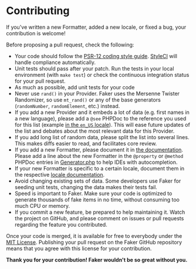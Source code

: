 # Contributing

If you've written a new Formatter, added a new locale, or fixed a bug, your contribution is welcome!

Before proposing a pull request, check the following:

* Your code should follow the [PSR-12 coding style guide](https://www.php-fig.org/psr/psr-12/). [StyleCI](https://styleci.io/) will handle compliance automatically.
* Unit tests should pass after your patch. Run the tests in your local environment (with `make test`) or check the continuous integration status for your pull request.
* As much as possible, add unit tests for your code
* Never use `rand()` in your Provider. Faker uses the Mersenne Twister Randomizer, so use `mt_rand()` or any of the base generators (`randomNumber`, `randomElement`, etc.) instead.
* If you add a new Provider and it embeds a lot of data (e.g. first names in a new language), please add a `@see` PHPDoc to the reference you used for this list (example [in the `en_US` locale](https://github.com/FakerPHP/Faker/blob/main/src/Faker/Provider/en_US/Text.php#L35)). This will ease future updates of the list and debates about the most relevant data for this Provider.
* If you add long list of random data, please split the list into several lines. This makes diffs easier to read, and facilitates core review.
* If you add a new Formatter, please document it in [the documentation](https://github.com/FakerPHP/fakerphp.github.io). Please add a line about the new Formatter in the `@property` or `@method` PHPDoc entries in [Generator.php](https://github.com/FakerPHP/Faker/blob/main/src/Faker/Generator.php#L6-L118) to help IDEs with autocompletion.
* If your new Formatter is specific to a certain locale, document them in the respective [locale documentation](https://github.com/FakerPHP/fakerphp.github.io/tree/main/docs/locales).
* Avoid changing existing sets of data. Some developers use Faker for seeding unit tests, changing the data makes their tests fail.
* Speed is important to Faker. Make sure your code is optimized to generate thousands of fake items in no time, without consuming too much CPU or memory.
* If you commit a new feature, be prepared to help maintaining it. Watch the project on GitHub, and please comment on issues or pull requests regarding the feature you contributed.

Once your code is merged, it is available for free to everybody under the [MIT License](/LICENSE). Publishing your pull request on the Faker GitHub repository means that you agree with this license for your contribution.

**Thank you for your contribution! Faker wouldn't be so great without you.**
